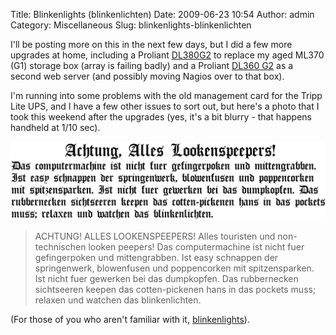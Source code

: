 Title: Blinkenlights (blinkenlichten)
Date: 2009-06-23 10:54
Author: admin
Category: Miscellaneous
Slug: blinkenlights-blinkenlichten

I'll be posting more on this in the next few days, but I did a few more
upgrades at home, including a Proliant
[DL380G2](http://h18000.www1.hp.com/products/quickspecs/10902_na/10902_na.html)
to replace my aged ML370 (G1) storage box (array is failing badly) and a
Proliant [DL360
G2](http://h18000.www1.hp.com/products/quickspecs/11049_na/11049_na.HTML)
as a second web server (and possibly moving Nagios over to that box).

I'm running into some problems with the old management card for the
Tripp Lite UPS, and I have a few other issues to sort out, but here's a
photo that I took this weekend after the upgrades (yes, it's a bit
blurry - that happens handheld at 1/10 sec).

![blinkenlights](/GFX/Das_Blinkenlights.gif)

> ACHTUNG! ALLES LOOKENSPEEPERS!
>  Alles touristen und non-technischen looken peepers! Das
> computermachine ist nicht fuer gefingerpoken und mittengrabben.
>  Ist easy schnappen der springenwerk, blowenfusen und poppencorken mit
> spitzensparken. Ist nicht fuer gewerken bei das dumpkopfen. Das
> rubbernecken sichtseeren keepen das cotten-pickenen hans in das
> pockets muss; relaxen und watchen das blinkenlichten.

(For those of you who aren't familiar with it,
[blinkenlights](http://www.catb.org/jargon/html/B/blinkenlights.html)).
